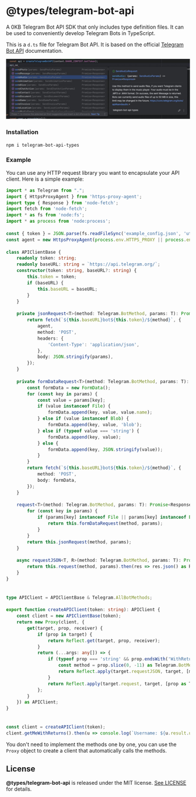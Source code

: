 # @types/telegram-bot-api

A 0KB Telegram Bot API SDK that only includes type definition files. It can be used to conveniently develop Telegram Bots in TypeScript.

This is a `d.ts` file for Telegram Bot API. It is based on the official [Telegram Bot API](https://core.telegram.org/bots/api) documentation. 

![](./preview.jpg)


### Installation

```sh
npm i telegram-bot-api-types
```

### Example

You can use any HTTP request library you want to encapsulate your API client. Here is a simple example:

```typescript
import * as Telegram from ".";
import { HttpsProxyAgent } from 'https-proxy-agent';
import type { Response } from 'node-fetch';
import fetch from 'node-fetch';
import * as fs from 'node:fs';
import * as process from 'node:process';

const { token } = JSON.parse(fs.readFileSync('example_config.json', 'utf8'));
const agent = new HttpsProxyAgent(process.env.HTTPS_PROXY || process.env.https_proxy || '');

class APIClientBase {
    readonly token: string;
    readonly baseURL: string = `https://api.telegram.org/`;
    constructor(token: string, baseURL?: string) {
        this.token = token;
        if (baseURL) {
            this.baseURL = baseURL;
        }
    }

    private jsonRequest<T>(method: Telegram.BotMethod, params: T): Promise<Response> {
        return fetch(`${this.baseURL}bot${this.token}/${method}`, {
            agent,
            method: 'POST',
            headers: {
                'Content-Type': 'application/json',
            },
            body: JSON.stringify(params),
        });
    }

    private formDataRequest<T>(method: Telegram.BotMethod, params: T): Promise<Response> {
        const formData = new FormData();
        for (const key in params) {
            const value = params[key];
            if (value instanceof File) {
                formData.append(key, value, value.name);
            } else if (value instanceof Blob) {
                formData.append(key, value, 'blob');
            } else if (typeof value === 'string') {
                formData.append(key, value);
            } else {
                formData.append(key, JSON.stringify(value));
            }
        }
        return fetch(`${this.baseURL}bot${this.token}/${method}`, {
            method: 'POST',
            body: formData,
        });
    }

    request<T>(method: Telegram.BotMethod, params: T): Promise<Response> {
        for (const key in params) {
            if (params[key] instanceof File || params[key] instanceof Blob) {
                return this.formDataRequest(method, params);
            }
        }
        return this.jsonRequest(method, params);
    }

    async requestJSON<T, R>(method: Telegram.BotMethod, params: T): Promise<R> {
        return this.request(method, params).then(res => res.json() as R) 
    }
}


type APIClient = APIClientBase & Telegram.AllBotMethods;

export function createAPIClient(token: string): APIClient {
    const client = new APIClientBase(token);
    return new Proxy(client, {
        get(target, prop, receiver) {
            if (prop in target) {
                return Reflect.get(target, prop, receiver);
            }
            return (...args: any[]) => {
                if (typeof prop === 'string' && prop.endsWith('WithReturns')) {
                    const method = prop.slice(0, -11) as Telegram.BotMethod;
                    return Reflect.apply(target.requestJSON, target, [method, ...args]);
                }
                return Reflect.apply(target.request, target, [prop as Telegram.BotMethod, ...args]);
            };
        }
    }) as APIClient;
}


const client = createAPIClient(token);
client.getMeWithReturns().then(u => console.log(`Username: ${u.result.username}`));

```

You don't need to implement the methods one by one, you can use the `Proxy` object to create a client that automatically calls the methods.


## License

**@types/telegram-bot-api** is released under the MIT license. [See LICENSE](LICENSE) for details.